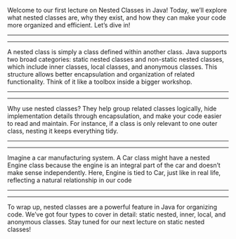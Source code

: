 Welcome to our first lecture on Nested Classes in Java! Today, we’ll explore what nested classes are, why they exist, and how they can make your code more organized and efficient. Let’s dive in!

-------------------
-------------------

A nested class is simply a class defined within another class. Java supports two broad categories: static nested classes and non-static nested classes, which include inner classes, local classes, and anonymous classes. This structure allows better encapsulation and organization of related functionality. Think of it like a toolbox inside a bigger workshop.

-------------------
-------------------

Why use nested classes? They help group related classes logically, hide implementation details through encapsulation, and make your code easier to read and maintain. For instance, if a class is only relevant to one outer class, nesting it keeps everything tidy.

-------------------
-------------------

Imagine a car manufacturing system. A Car class might have a nested Engine class because the engine is an integral part of the car and doesn’t make sense independently. Here, Engine is tied to Car, just like in real life, reflecting a natural relationship in our code

-------------------
-------------------

To wrap up, nested classes are a powerful feature in Java for organizing code. We’ve got four types to cover in detail: static nested, inner, local, and anonymous classes. Stay tuned for our next lecture on static nested classes!



